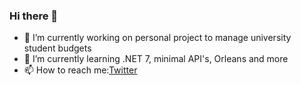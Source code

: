 ### Hi there 👋

- 🔭 I’m currently working on personal project to manage university student budgets
- 🌱 I’m currently learning .NET 7, minimal API's, Orleans and more
- 📫 How to reach me:[Twitter](https://twitter.com/mrmartinkelly)
<!--
**martinkelly99/martinkelly99** is a ✨ _special_ ✨ repository because its `README.md` (this file) appears on your GitHub profile.

Here are some ideas to get you started:

- 🔭 I’m currently working on ...
- 🌱 I’m currently learning ...
- 👯 I’m looking to collaborate on ...
- 🤔 I’m looking for help with ...
- 💬 Ask me about ...
- 📫 How to reach me: ...
- 😄 Pronouns: ...
- ⚡ Fun fact: ...
-->
